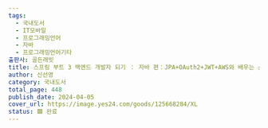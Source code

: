 ```yaml
---
tags:
  - 국내도서
  - IT모바일
  - 프로그래밍언어
  - 자바
  - 프로그래밍언어기타
출판사: 골든래빗
title: 스프링 부트 3 백엔드 개발자 되기 ： 자바 편：JPA+OAuth2+JWT+AWS와 배우는 스프링 부트 3 Java 백엔드 입문자를 위한 풀 패키지
author: 신선영
category: 국내도서
total_page: 448
publish_date: 2024-04-05
cover_url: https://image.yes24.com/goods/125668284/XL
status: 🟩 완료
---
```


